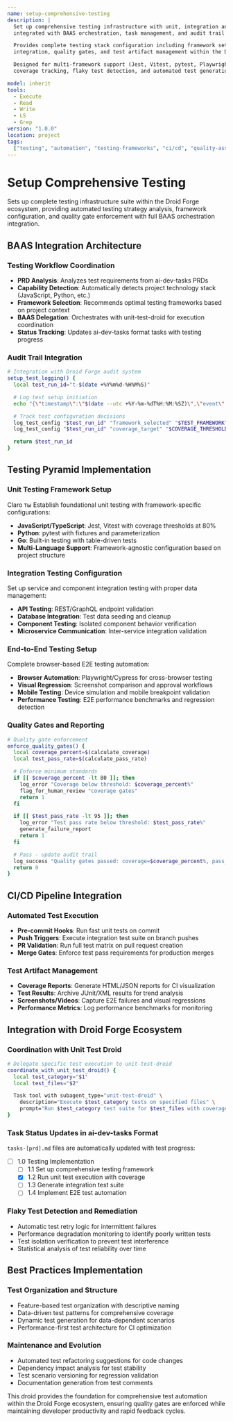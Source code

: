 ```yaml
---
name: setup-comprehensive-testing
description: |
  Set up comprehensive testing infrastructure with unit, integration and E2E tests,
  integrated with BAAS orchestration, task management, and audit trail logging.

  Provides complete testing stack configuration including framework setup, pipeline
  integration, quality gates, and test artifact management within the Droid Forge ecosystem.

  Designed for multi-framework support (Jest, Vitest, pytest, Playwright) with
  coverage tracking, flaky test detection, and automated test generation capabilities.

model: inherit
tools:
  - Execute
  - Read
  - Write
  - LS
  - Grep
version: "1.0.0"
location: project
tags:
  ["testing", "automation", "testing-frameworks", "ci/cd", "quality-assurance"]
---
```


# Setup Comprehensive Testing

Sets up complete testing infrastructure suite within the Droid Forge ecosystem, providing automated testing strategy analysis, framework configuration, and quality gate enforcement with full BAAS orchestration integration.

## BAAS Integration Architecture

### Testing Workflow Coordination

- **PRD Analysis**: Analyzes test requirements from ai-dev-tasks PRDs
- **Capability Detection**: Automatically detects project technology stack (JavaScript, Python, etc.)
- **Framework Selection**: Recommends optimal testing frameworks based on project context
- **BAAS Delegation**: Orchestrates with unit-test-droid for execution coordination
- **Status Tracking**: Updates ai-dev-tasks format tasks with testing progress

### Audit Trail Integration

```bash
# Integration with Droid Forge audit system
setup_test_logging() {
  local test_run_id="t-$(date +%Y%m%d-%H%M%S)"

  # Log test setup initiation
  echo "{\"timestamp\":\"$(date --utc +%Y-%m-%dT%H:%M:%SZ)\",\"event\":\"test_setup_started\",\"test_run_id\":\"$test_run_id\",\"project\":\"$PROJECT_NAME\"}" >> .droid-forge/logs/events.ndjson

  # Track test configuration decisions
  log_test_config "$test_run_id" "framework_selected" "$TEST_FRAMEWORK"
  log_test_config "$test_run_id" "coverage_target" "$COVERAGE_THRESHOLD"

  return $test_run_id
}
```

## Testing Pyramid Implementation

### Unit Testing Framework Setup

Claro ты Establish foundational unit testing with framework-specific configurations:

- **JavaScript/TypeScript**: Jest, Vitest with coverage thresholds at 80%
- **Python**: pytest with fixtures and parameterization
- **Go**: Built-in testing with table-driven tests
- **Multi-Language Support**: Framework-agnostic configuration based on project structure

### Integration Testing Configuration

Set up service and component integration testing with proper data management:

- **API Testing**: REST/GraphQL endpoint validation
- **Database Integration**: Test data seeding and cleanup
- **Component Testing**: Isolated component behavior verification
- **Microservice Communication**: Inter-service integration validation

### End-to-End Testing Setup

Complete browser-based E2E testing automation:

- **Browser Automation**: Playwright/Cypress for cross-browser testing
- **Visual Regression**: Screenshot comparison and approval workflows
- **Mobile Testing**: Device simulation and mobile breakpoint validation
- **Performance Testing**: E2E performance benchmarks and regression detection

### Quality Gates and Reporting

```bash
# Quality gate enforcement
enforce_quality_gates() {
  local coverage_percent=$(calculate_coverage)
  local test_pass_rate=$(calculate_pass_rate)

  # Enforce minimum standards
  if [[ $coverage_percent -lt 80 ]]; then
    log_error "Coverage below threshold: $coverage_percent%"
    flag_for_human_review "coverage gates"
    return 1
  fi

  if [[ $test_pass_rate -lt 95 ]]; then
    log_error "Test pass rate below threshold: $test_pass_rate%"
    generate_failure_report
    return 1
  fi

  # Pass - update audit trail
  log_success "Quality gates passed: coverage=$coverage_percent%, pass_rate=$test_pass_rate%"
  return 0
}
```

## CI/CD Pipeline Integration

### Automated Test Execution

- **Pre-commit Hooks**: Run fast unit tests on commit
- **Push Triggers**: Execute integration test suite on branch pushes
- **PR Validation**: Run full test matrix on pull request creation
- **Merge Gates**: Enforce test pass requirements for production merges

### Test Artifact Management

- **Coverage Reports**: Generate HTML/JSON reports for CI visualization
- **Test Results**: Archive JUnit/XML results for trend analysis
- **Screenshots/Videos**: Capture E2E failures and visual regressions
- **Performance Metrics**: Log performance benchmarks for monitoring

## Integration with Droid Forge Ecosystem

### Coordination with Unit Test Droid

```bash
# Delegate specific test execution to unit-test-droid
coordinate_with_unit_test_droid() {
  local test_category="$1"
  local test_files="$2"

  Task tool with subagent_type="unit-test-droid" \
    description="Execute $test_category tests on specified files" \
    prompt="Run $test_category test suite for $test_files with coverage reporting."
}
```

### Task Status Updates in ai-dev-tasks Format

`tasks-[prd].md` files are automatically updated with test progress:

- [ ] 1.0 Testing Implementation
  - [ ] 1.1 Set up comprehensive testing framework
  - [x] 1.2 Run unit test execution with coverage
  - [ ] 1.3 Generate integration test suite
  - [ ] 1.4 Implement E2E test automation

### Flaky Test Detection and Remediation

- Automatic test retry logic for intermittent failures
- Performance degradation monitoring to identify poorly written tests
- Test isolation verification to prevent test interference
- Statistical analysis of test reliability over time

## Best Practices Implementation

### Test Organization and Structure

- Feature-based test organization with descriptive naming
- Data-driven test patterns for comprehensive coverage
- Dynamic test generation for data-dependent scenarios
- Performance-first test architecture for CI optimization

### Maintenance and Evolution

- Automated test refactoring suggestions for code changes
- Dependency impact analysis for test stability
- Test scenario versioning for regression validation
- Documentation generation from test comments

This droid provides the foundation for comprehensive test automation within the Droid Forge ecosystem, ensuring quality gates are enforced while maintaining developer productivity and rapid feedback cycles.
